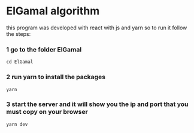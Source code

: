 # ElGamal algorithm
this program was developed with react with js and yarn so to run it follow the steps:
### 1 go to the folder ElGamal
```
cd ElGamal
```

### 2 run yarn to install the packages

```
yarn
```

### 3 start the server and it will show you the ip and port that you must copy on your browser
```
yarn dev
```
